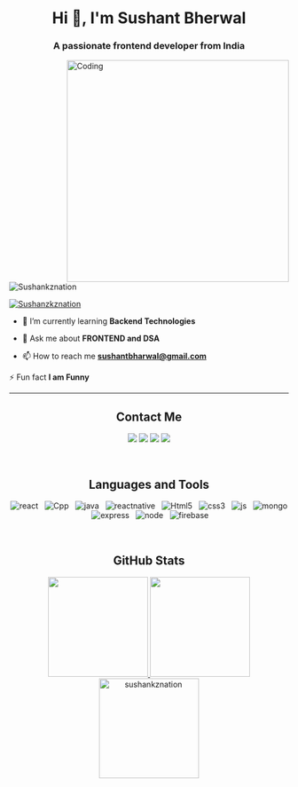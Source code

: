 
<h1 align="center">Hi 🙏, I'm Sushant Bherwal</h1>
<h3 align="center">A passionate frontend developer from India</h3>
<img align="right" alt="Coding" width="400" src="https://cdn.dribbble.com/users/1162077/screenshots/3848914/programmer.gif">

<p align="left"> <img src="https://komarev.com/ghpvc/?username=Sushankznation&label=Profile%20views&color=0e75b6&style=flat" alt="Sushankznation" /> </p>


<p align="left"> <a href="https://twitter.com/sushankznation" target="blank"><img src="https://img.shields.io/twitter/follow/Sushankznation?logo=twitter&style=for-the-badge" alt="Sushanzkznation" /></a> </p>

- 🌱 I’m currently learning **Backend Technologies**

- 💬 Ask me about **FRONTEND and  DSA**

- 📫 How to reach me **sushantbharwal@gmail.com**

 ⚡ Fun fact **I am Funny**

---
### <h2 align="center">Contact Me</h2>
<p align="center">   
  <a href="mailto:sushantbharwal@gmail.com" target="_blank"><img src="https://img.shields.io/badge/-Gmail-0D1117?style=for-the-badge&logo=gmail&logoColor=DB4437"></a>
    <a href="https://www.linkedin.com/in/sushantbherwal/" target="_blank"><img src="https://img.shields.io/badge/-LinkedIn-0D1117?style=for-the-badge&logo=linkedin&logoColor=0077b5"></a> 
       <a href="https://twitter.com/sushankznation" target="_blank"><img src="https://img.shields.io/badge/Twitter-0D1117?style=for-the-badge&logo=Twitter&logoColor=1DA1F2"></a>
  <a href="https://www.youtube.com/c/Sushankznation" target="_blank"><img src="https://img.shields.io/badge/YouTube-0D1117?style=for-the-badge&logo=youtube&logoColor=FF0000"></a>
</p>
<br>

### <h2 align="center">Languages and Tools </h2>
<p align="center">
  	<img src="https://img.shields.io/badge/React-20232A?style=for-the-badge&logo=react&logoColor=61DAFB" alt="react" />&nbsp;&nbsp;
  	<img src="https://img.shields.io/badge/C%2B%2B-00599C?style=for-the-badge&logo=c%2B%2B&logoColor=white" alt="Cpp" />&nbsp;&nbsp;
    <img src="https://img.shields.io/badge/Java-ED8B00?style=for-the-badge&logo=java&logoColor=white" alt="java" />&nbsp;&nbsp;
  	<img src="https://img.shields.io/badge/react_native%20-%2320232a.svg?&style=for-the-badge&logo=react&logoColor=%2361DAFB" alt="reactnative" />&nbsp;&nbsp;
    <img src="https://img.shields.io/badge/HTML5-E34F26?style=for-the-badge&logo=html5&logoColor=white" alt="Html5" />&nbsp;&nbsp;
  	<img src="https://img.shields.io/badge/CSS3-1572B6?style=for-the-badge&logo=css3&logoColor=white" alt="css3" />&nbsp;&nbsp;
	  <img src="https://img.shields.io/badge/JavaScript-F7DF1E?style=for-the-badge&logo=javascript&logoColor=black" alt="js" />&nbsp;&nbsp;
	  <img src="https://img.shields.io/badge/MongoDB-%234ea94b.svg?&style=for-the-badge&logo=mongodb&logoColor=white" alt="mongo" />&nbsp;&nbsp;
	    <img src="https://img.shields.io/badge/Express.js-000000?style=for-the-badge&logo=express&logoColor=white" alt="express" />&nbsp;&nbsp;
    <img src="https://img.shields.io/badge/Node.js-339933?style=for-the-badge&logo=nodedotjs&logoColor=white" alt="node" />&nbsp;&nbsp;
  	<img src="https://img.shields.io/badge/Firebase-ffca28?style=for-the-badge&logo=firebase&logoColor=black" alt="firebase" />&nbsp;&nbsp;
</p>
<br>
  

### <h2 align="center">GitHub Stats </h2>


<p align="center">
<a href="https://github.com/AVS1508">
  <img height="180em" src="https://github-readme-stats.vercel.app/api?username=sushankznation&show_icons=true&locale=en&theme=algolia"/>
  <img height="180em" src="https://github-readme-stats.vercel.app/api/top-langs?username=sushankznation&show_icons=true&locale=en&layout=compact&theme=algolia"/>
  <img height="180em" src="https://github-readme-streak-stats.herokuapp.com/?user=sushankznation&theme=algolia" alt="sushankznation" />
</a>
</p>


[website]:https://portfoliosushank.vercel.app/
